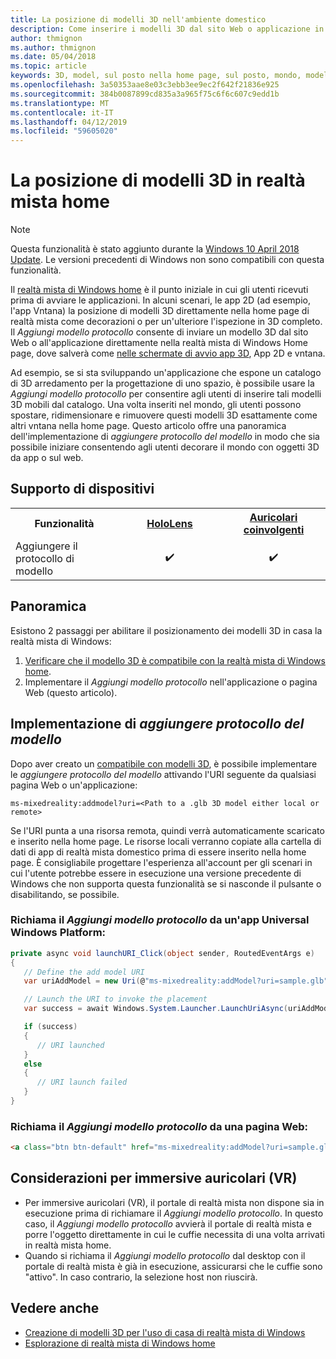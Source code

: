 ```yaml
---
title: La posizione di modelli 3D nell'ambiente domestico
description: Come inserire i modelli 3D dal sito Web o applicazione in casa la realtà mista di Windows
author: thmignon
ms.author: thmignon
ms.date: 05/04/2018
ms.topic: article
keywords: 3D, model, sul posto nella home page, sul posto, mondo, modellazione, realtà mista home, web, app
ms.openlocfilehash: 3a50353aae8e03c3ebb3ee9ec2f642f21836e925
ms.sourcegitcommit: 384b0087899cd835a3a965f75c6f6c607c9edd1b
ms.translationtype: MT
ms.contentlocale: it-IT
ms.lasthandoff: 04/12/2019
ms.locfileid: "59605020"
---
```

# <a name="enable-placement-of-3d-models-in-the-mixed-reality-home"></a>La posizione di modelli 3D in realtà mista home

> [!NOTE]
> Questa funzionalità è stato aggiunto durante la [Windows 10 April 2018 Update](release-notes-april-2018.md). Le versioni precedenti di Windows non sono compatibili con questa funzionalità.

Il [realtà mista di Windows home](navigating-the-windows-mixed-reality-home.md) è il punto iniziale in cui gli utenti ricevuti prima di avviare le applicazioni. In alcuni scenari, le app 2D (ad esempio, l'app Vntana) la posizione di modelli 3D direttamente nella home page di realtà mista come decorazioni o per un'ulteriore l'ispezione in 3D completo. Il *Aggiungi modello protocollo* consente di inviare un modello 3D dal sito Web o all'applicazione direttamente nella realtà mista di Windows Home page, dove salverà come [nelle schermate di avvio app 3D](3d-app-launcher-design-guidance.md), App 2D e vntana. 

Ad esempio, se si sta sviluppando un'applicazione che espone un catalogo di 3D arredamento per la progettazione di uno spazio, è possibile usare la *Aggiungi modello protocollo* per consentire agli utenti di inserire tali modelli 3D mobili dal catalogo. Una volta inseriti nel mondo, gli utenti possono spostare, ridimensionare e rimuovere questi modelli 3D esattamente come altri vntana nella home page. Questo articolo offre una panoramica dell'implementazione di *aggiungere protocollo del modello* in modo che sia possibile iniziare consentendo agli utenti decorare il mondo con oggetti 3D da app o sul web.

## <a name="device-support"></a>Supporto di dispositivi

<table>
<tr>
<th>Funzionalità</th><th style="width:150px"> <a href="hololens-hardware-details.md">HoloLens</a></th><th style="width:150px"> <a href="immersive-headset-hardware-details.md">Auricolari coinvolgenti</a></th>
</tr><tr>
<td>Aggiungere il protocollo di modello</td><td style="text-align: center;"> ✔️</td><td style="text-align: center;"> ✔️</td>
</tr>
</table>

## <a name="overview"></a>Panoramica

Esistono 2 passaggi per abilitare il posizionamento dei modelli 3D in casa la realtà mista di Windows:
1. [Verificare che il modello 3D è compatibile con la realtà mista di Windows home](creating-3d-models-for-use-in-the-windows-mixed-reality-home.md).
2. Implementare il *Aggiungi modello protocollo* nell'applicazione o pagina Web (questo articolo).

## <a name="implementing-the-add-model-protocol"></a>Implementazione di *aggiungere protocollo del modello*

Dopo aver creato un [compatibile con modelli 3D](creating-3d-models-for-use-in-the-windows-mixed-reality-home.md), è possibile implementare le *aggiungere protocollo del modello* attivando l'URI seguente da qualsiasi pagina Web o un'applicazione:

```
ms-mixedreality:addmodel?uri=<Path to a .glb 3D model either local or remote>
```

Se l'URI punta a una risorsa remota, quindi verrà automaticamente scaricato e inserito nella home page. Le risorse locali verranno copiate alla cartella di dati di app di realtà mista domestico prima di essere inserito nella home page. È consigliabile progettare l'esperienza all'account per gli scenari in cui l'utente potrebbe essere in esecuzione una versione precedente di Windows che non supporta questa funzionalità se si nasconde il pulsante o disabilitando, se possibile. 

### <a name="invoking-the-add-model-protocol-from-a-universal-windows-platform-app"></a>Richiama il *Aggiungi modello protocollo* da un'app Universal Windows Platform:

```C#
private async void launchURI_Click(object sender, RoutedEventArgs e)
{
   // Define the add model URI
   var uriAddModel = new Uri(@"ms-mixedreality:addModel?uri=sample.glb");

   // Launch the URI to invoke the placement
   var success = await Windows.System.Launcher.LaunchUriAsync(uriAddModel);

   if (success)
   {
      // URI launched
   }
   else
   {
      // URI launch failed
   }
}
```

### <a name="invoking-the-add-model-protocol-from-a-webpage"></a>Richiama il *Aggiungi modello protocollo* da una pagina Web:

```html
<a class="btn btn-default" href="ms-mixedreality:addModel?uri=sample.glb"> Place 3D Model </a>
```

## <a name="considerations-for-immersive-vr-headsets"></a>Considerazioni per immersive auricolari (VR)

* Per immersive auricolari (VR), il portale di realtà mista non dispone sia in esecuzione prima di richiamare il *Aggiungi modello protocollo*. In questo caso, il *Aggiungi modello protocollo* avvierà il portale di realtà mista e porre l'oggetto direttamente in cui le cuffie necessita di una volta arrivati in realtà mista home. 
* Quando si richiama il *Aggiungi modello protocollo* dal desktop con il portale di realtà mista è già in esecuzione, assicurarsi che le cuffie sono "attivo". In caso contrario, la selezione host non riuscirà. 

## <a name="see-also"></a>Vedere anche

* [Creazione di modelli 3D per l'uso di casa di realtà mista di Windows](creating-3d-models-for-use-in-the-windows-mixed-reality-home.md)
* [Esplorazione di realtà mista di Windows home](navigating-the-windows-mixed-reality-home.md)
